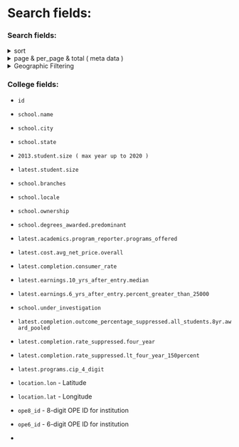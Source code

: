 # Search fields:



### Search fields:

<details>

<summary>sort</summary>



* asc&#x20;
* desc

***



**EX:**  [`https://api.data.gov/ed/collegescorecard/v1/schools.json?api_key={{API_KEY}}&sort=school.name:asc`](https://api.data.gov/ed/collegescorecard/v1/schools.json?api\_key=\{{API\_KEY\}}\&sort=school.name:asc)

</details>

<details>

<summary>page &#x26; per_page &#x26; total ( meta data )</summary>



**page**  - search api  page id&#x20;

**per\_page** - data limit per page ( max 100 )

**total -** total page count for search\


***

\
**EX:** [`https://api.data.gov/ed/collegescorecard/v1/schools.json?api_key={{API_KEY}}&fields=id,school.name&page=1&per_page=10`](https://api.data.gov/ed/collegescorecard/v1/schools.json?api\_key=\{{API\_KEY\}}\&school.degrees\_awarded.predominant=2,3\&fields=id,school.name,2021.student.size\&page=1\&per\_page=10)



</details>

<details>

<summary>Geographic Filtering</summary>



**options**:&#x20;

* state
* zip
* distance



#### State ➡️



school.state\[]: AR

school.state\[]: AZ

school.state\[]: CA



**EX:** [`https://api.data.gov/ed/collegescorecard/v1/schools.json?api_key={{API_KEY}}&fields=id,school.name&school.state[]=AR&school.state[]=CA`](https://api.data.gov/ed/collegescorecard/v1/schools.json?api\_key=\{{API\_KEY\}}\&fields=id,school.name\&school.state\[]=AR\&school.state\[]=CA)



**Check for state list:**

* [https://countrystatecity.in/](https://countrystatecity.in/)
* [https://www.back4app.com/database/back4app/usa-by-state](https://www.back4app.com/database/back4app/usa-by-state)
* [https://www.npmjs.com/package/country-state-city](https://www.npmjs.com/package/country-state-city)



***













</details>



### College fields:

* `id`
* `school.name`
* `school.city`
* `school.state`
* `2013.student.size ( max year up to 2020 )`
* `latest.student.size`
* `school.branches`
* `school.locale`
* `school.ownership`
* `school.degrees_awarded.predominant`
* `latest.academics.program_reporter.programs_offered`
* `latest.cost.avg_net_price.overall`
* `latest.completion.consumer_rate`
* `latest.earnings.10_yrs_after_entry.median`
* `latest.earnings.6_yrs_after_entry.percent_greater_than_25000`
* `school.under_investigation`
* `latest.completion.outcome_percentage_suppressed.all_students.8yr.award_pooled`
* `latest.completion.rate_suppressed.four_year`
* `latest.completion.rate_suppressed.lt_four_year_150percent`
* `latest.programs.cip_4_digit`



* `location.lon` - Latitude
* `location.lat` - Longitude
* `ope8_id`   - 8-digit OPE ID for institution
* `ope6_id`    - 6-digit OPE ID for institution
*
